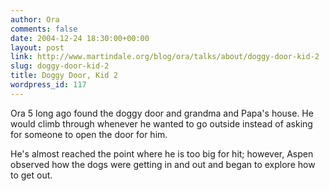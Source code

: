 ```yaml
---
author: Ora
comments: false
date: 2004-12-24 18:30:00+00:00
layout: post
link: http://www.martindale.org/blog/ora/talks/about/doggy-door-kid-2
slug: doggy-door-kid-2
title: Doggy Door, Kid 2
wordpress_id: 117
---
```


Ora 5 long ago found the doggy door and grandma and Papa's house. He would climb through whenever he wanted to go outside instead of asking for someone to open the door for him. 
  

  
He's almost reached the point where he is too big for hit; however, Aspen observed how the dogs were getting in and out and began to explore how to get out.
